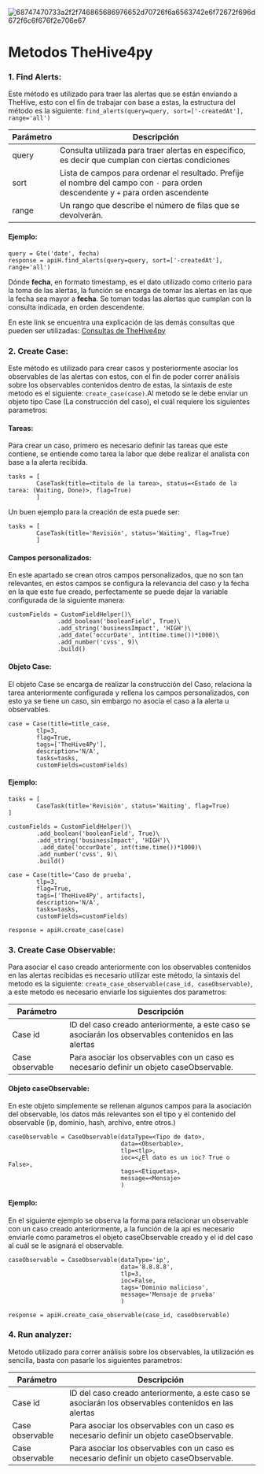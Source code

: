 ![68747470733a2f2f746865686976652d70726f6a6563742e6f72672f696d672f6c6f676f2e706e67](https://user-images.githubusercontent.com/79227109/112504054-6c173c80-8d59-11eb-846c-331494e11b03.png)

# Metodos TheHive4py

### 1. Find Alerts: 

Este método es utilizado para traer las alertas que se están enviando a TheHive, esto con el fin de trabajar con base a estas, la estructura del método es la siguiente: `find_alerts(query=query, sort=['-createdAt'], range='all')`

| Parámetro | Descripción |
| ------------- | ------------- |
| query  | Consulta utilizada para traer alertas en especifico, es decir que cumplan con ciertas condiciones  |
| sort  | Lista de campos para ordenar el resultado. Prefije el nombre del campo con `-` para orden descendente y `+` para orden ascendente  | 
| range | Un rango que describe el número de filas que se devolverán.  |

#### Ejemplo:

```
query = Gte('date', fecha)
response = apiH.find_alerts(query=query, sort=['-createdAt'], range='all')
```

Dónde **fecha**, en formato timestamp, es el dato utilizado como criterio para la toma de las alertas, la función <Gte> se encarga  de tomar las alertas en las que la fecha sea mayor a **fecha**. Se toman todas las alertas que cumplan con la consulta indicada, en orden descendente.

En este link se encuentra una explicación de las demás consultas que pueden ser utilizadas: [Consultas de TheHive4py](https://thehive-project.github.io/TheHive4py/reference/query/)

### 2. Create Case: 

Este método es utilizado para crear casos y posteriormente asociar los observables de las alertas con estos, con el fin de poder correr análisis sobre los observables contenidos dentro de estas, la sintaxis de este metodo es el siguiente: `create_case(case)`.Al metodo se le debe enviar un objeto tipo Case (La construcción del caso), el cuál requiere los siguientes parametros:

#### Tareas:

Para crear un caso, primero es necesario definir las tareas que este contiene, se entiende como tarea la labor que debe realizar el analista con base a la alerta recibida.

```
tasks = [ 
        CaseTask(title=<titulo de la tarea>, status=<Estado de la tarea: (Waiting, Done)>, flag=True)
        ]
```

Un buen ejemplo para la creación de esta puede ser:

```
tasks = [ 
        CaseTask(title='Revisión', status='Waiting', flag=True)
        ]
```

#### Campos personalizados:

En este apartado se crean otros campos personalizados, que no son tan relevantes, en estos campos se configura la relevancia del caso y la fecha en la que este fue creado, perfectamente se puede dejar la variable configurada de la siguiente manera:

```
customFields = CustomFieldHelper()\
              .add_boolean('booleanField', True)\
              .add_string('businessImpact', 'HIGH')\
              .add_date('occurDate', int(time.time())*1000)\
              .add_number('cvss', 9)\
              .build()
```

#### Objeto Case:

El objeto Case se encarga de realizar la construcción del Caso, relaciona la tarea anteriormente configurada y rellena los campos personalizados, con esto ya se tiene un caso, sin embargo no asocia el caso a la alerta u observables.

```
case = Case(title=title_case,
        tlp=3,
        flag=True,
        tags=['TheHive4Py'],
        description='N/A',
        tasks=tasks,
        customFields=customFields)
```

#### Ejemplo:

```
tasks = [
        CaseTask(title='Revisión', status='Waiting', flag=True)
]

customFields = CustomFieldHelper()\
        .add_boolean('booleanField', True)\
        .add_string('businessImpact', 'HIGH')\
         .add_date('occurDate', int(time.time())*1000)\
        .add_number('cvss', 9)\
        .build()

case = Case(title='Caso de prueba',
        tlp=3,
        flag=True,
        tags=['TheHive4Py', artifacts],
        description='N/A',
        tasks=tasks,
        customFields=customFields)

response = apiH.create_case(case)
```

### 3. Create Case Observable: 

Para asociar el caso creado anteriormente con los observables contenidos en las alertas recibidas es necesario utilizar este método, la sintaxis del metodo es la siguiente: `create_case_observable(case_id, caseObservable)`, a este metodo es necesario enviarle los siguientes dos parametros:

| Parámetro | Descripción |
| ------------- | ------------- |
| Case id  | ID del caso creado anteriormente, a este caso se asociarán los observables contenidos en las alertas  |
| Case observable | Para asociar los observables con un caso es necesario definir un objeto caseObservable.  | 

#### Objeto caseObservable:

En este objeto simplemente se rellenan algunos campos para la asociación del observable, los datos más relevantes son el tipo y el contenido del observable (ip, dominio, hash, archivo, entre otros.) 

```
caseObservable = CaseObservable(dataType=<Tipo de dato>,
                                data=<Obserbable>,
                                tlp=<tlp>,
                                ioc=<¿El dato es un ioc? True o False>,
                                tags=<Etiquetas>,
                                message=<Mensaje>
                                )
```

#### Ejemplo:

En el siguiente ejemplo se observa la forma para relacionar un observable con un caso creado anteriormente, a la función de la api es necesario enviarle como parametros el objeto caseObservable creado y el id del caso al cuál se le asignará el observable.

```
caseObservable = CaseObservable(dataType='ip',
                                data='8.8.8.8',
                                tlp=3,
                                ioc=False,
                                tags='Dominio malicioso',
                                message='Mensaje de prueba'
                                )
                                
response = apiH.create_case_observable(case_id, caseObservable)
```

### 4. Run analyzer:

Metodo utilizado para correr análisis sobre los observables, la utilización es sencilla, basta con pasarle los siguientes parametros:

| Parámetro | Descripción |
| ------------- | ------------- |
| Case id  | ID del caso creado anteriormente, a este caso se asociarán los observables contenidos en las alertas  |
| Case observable | Para asociar los observables con un caso es necesario definir un objeto caseObservable.  | 
| Case observable | Para asociar los observables con un caso es necesario definir un objeto caseObservable.  | 

